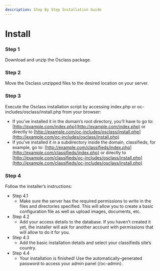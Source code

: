 ```yaml
---
description: Step By Step Installation Guide
---
```


# Install

### **Step 1**

Download and unzip the Osclass package.

### **Step 2**

Move the Osclass unzipped files to the desired location on your server.

### **Step 3**

Execute the Osclass installation script by accessing index.php or oc-includes/osclass/install.php from your browser:

* If you’ve installed it in the domain’s root directory, you’ll have to go to: [http://example.com/index.php](http://example.com/index.php) or directly to [http://example.com/oc-includes/osclass/install.php](http://example.com/oc-includes/osclass/install.php)
* If you’ve installed it in a subdirectory inside the domain, classifieds, for example, go to: [http://example.com/classifieds/index.php](http://example.com/classifieds/index.php) or directly to [http://example.com/classifieds/oc-includes/osclass/install.php](http://example.com/classifieds/oc-includes/osclass/install.php)

### **Step 4**

Follow the installer’s instructions:

* Step 4.1
  * Make sure the server has the required permissions to write in the files and directories specified. This will allow you to create a basic configuration file as well as upload images, documents, etc.
* Step 4.2
  * Add your access details to the database. If you haven’t created it yet, the installer will ask for another account with permissions that will allow to do it for you.
* Step 4.3
  * Add the basic installation details and select your classifieds site’s country.
* Step 4.4
  * Your installation is finished! Use the automatically-generated password to access your admin panel \(/oc-admin\).
